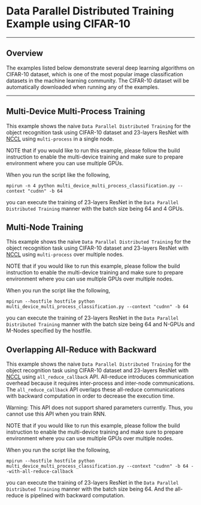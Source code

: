 # Data Parallel Distributed Training Example using CIFAR-10

---

## Overview

The examples listed below demonstrate several deep learning algorithms on CIFAR-10 dataset, which is one of the most popular image classification datasets in the machine learning community. The CIFAR-10 dataset will be automatically downloaded when running any of the examples.

---

## Multi-Device Multi-Process Training

This example shows the naive `Data Parallel Distributed Training` for the object recognition task using CIFAR-10 dataset and 23-layers ResNet with [NCCL](https://github.com/NVIDIA/nccl) using `multi-process` in a single node. 

NOTE that if you would like to run this example, please follow the build instruction to enable the multi-device training and make sure to prepare environment where you can use multiple GPUs. 

When you run the script like the following, 

```
mpirun -n 4 python multi_device_multi_process_classification.py --context "cudnn" -b 64

```

you can execute the training of 23-layers ResNet in the `Data Parallel Distributed Training` manner with the batch size being 64 and 4 GPUs.

## Multi-Node Training

This example shows the naive `Data Parallel Distributed Training` for the object recognition task using CIFAR-10 dataset and 23-layers ResNet with [NCCL](https://github.com/NVIDIA/nccl) using `multi-process` over multiple nodes. 

NOTE that if you would like to run this example, please follow the build instruction to enable the multi-device training and make sure to prepare environment where you can use multiple GPUs over multiple nodes.

When you run the script like the following, 

```
mpirun --hostfile hostfile python multi_device_multi_process_classification.py --context "cudnn" -b 64

```

you can execute the training of 23-layers ResNet in the `Data Parallel Distributed Training` manner with the batch size being 64 and N-GPUs and M-Nodes specified by the hostfile.

## Overlapping All-Reduce with Backward

This example shows the naive `Data Parallel Distributed Training` for the object recognition task using CIFAR-10 dataset and 23-layers ResNet with [NCCL](https://github.com/NVIDIA/nccl) using `all_reduce_callback` API.
All-reduce introduces communication overhead because it requires inter-process and inter-node communications. The `all_reduce_callback` API overlaps these all-reduce communications with backward computation in order to decrease the execution time.

Warning: This API does not support shared parameters currently. Thus, you cannot use this API when you train RNN.

NOTE that if you would like to run this example, please follow the build instruction to enable the multi-device training and make sure to prepare environment where you can use multiple GPUs over multiple nodes.

When you run the script like the following,

```
mpirun --hostfile hostfile python multi_device_multi_process_classification.py --context "cudnn" -b 64 --with-all-reduce-callback

```

you can execute the training of 23-layers ResNet in the `Data Parallel Distributed Training` manner with the batch size being 64. And the all-reduce is pipelined with backward computation.
